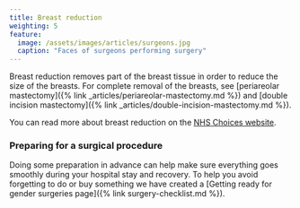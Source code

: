 ```yaml
---
title: Breast reduction
weighting: 5
feature:
  image: /assets/images/articles/surgeons.jpg
  caption: "Faces of surgeons performing surgery"
---
```


Breast reduction removes part of the breast tissue in order to reduce the size of the breasts. For complete removal of the breasts, see [periareolar mastectomy]({% link _articles/periareolar-mastectomy.md %}) and [double incision mastectomy]({% link _articles/double-incision-mastectomy.md %}).

You can read more about breast reduction on the [NHS Choices website](https://www.nhs.uk/conditions/cosmetic-procedures/breast-enlargement/).

### Preparing for a surgical procedure

Doing some preparation in advance can help make sure everything goes smoothly during your hospital stay and recovery. To help you avoid forgetting to do or buy something we have created a [Getting ready for gender surgeries page]({% link surgery-checklist.md %}).